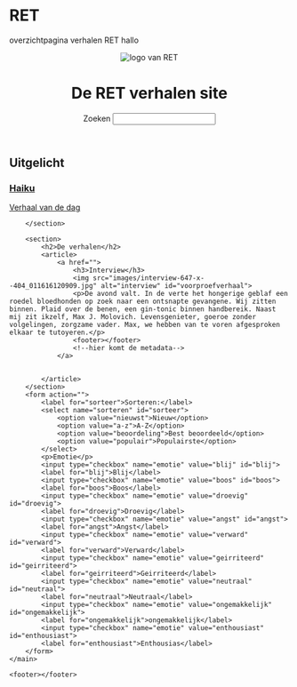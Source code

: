 # RET
overzichtpagina verhalen RET
hallo

<!DOCTYPE html>
<html lang="en">

<head>
    <meta charset="UTF-8">
    <title>RET verhalen</title>
    <meta name="viewport" content="width=device-width, initial-scale=1">
    <link rel="stylesheet" href="css/styles.css" />
</head>

<body>
    <header>
        <img src="images/RET-logo.jpg" alt="logo van RET">
        <h1>De RET verhalen site</h1>
        <form action="">
            <label for="zoeken">Zoeken</label>
            <input type="search" name="zoeken" id="zoeken">
        </form>
    </header>
    <main>
        <section id="uitgelicht">
            <article>
                <h2>Uitgelicht</h2>
                <a href="">
                    <h3>Haiku</h3>
                    <p>Verhaal van de dag</p>
                </a>
            </article>

        </section>

        <section>
            <h2>De verhalen</h2>
            <article>
                <a href="">
                    <h3>Interview</h3>
                    <img src="images/interview-647-x--404_011616120909.jpg" alt="interview" id="voorproefverhaal">
                    <p>De avond valt. In de verte het hongerige geblaf een roedel bloedhonden op zoek naar een ontsnapte gevangene. Wij zitten binnen. Plaid over de benen, een gin-tonic binnen handbereik. Naast mij zit ikzelf, Max J. Molovich. Levensgenieter, goeroe zonder volgelingen, zorgzame vader. Max, we hebben van te voren afgesproken elkaar te tutoyeren.</p>
                    <footer></footer>
                    <!--hier komt de metadata-->
                </a>


            </article>
        </section>
        <form action="">
            <label for="sorteer">Sorteren:</label>
            <select name="sorteren" id="sorteer">
                <option value="nieuwst">Nieuw</option>
                <option value="a-z">A-Z</option>
                <option value="beoordeling">Best beoordeeld</option>
                <option value="populair">Populairste</option>
            </select>
            <p>Emotie</p>
            <input type="checkbox" name="emotie" value="blij" id="blij">
            <label for="blij">Blij</label>
            <input type="checkbox" name="emotie" value="boos" id="boos">
            <label for="boos">Boos</label>
            <input type="checkbox" name="emotie" value="droevig" id="droevig">
            <label for="droevig">Droevig</label>
            <input type="checkbox" name="emotie" value="angst" id="angst">
            <label for="angst">Angst</label>
            <input type="checkbox" name="emotie" value="verward" id="verward">
            <label for="verward">Verward</label>
            <input type="checkbox" name="emotie" value="geirriteerd" id="geirriteerd">
            <label for="geirriteerd">Geirriteerd</label>
            <input type="checkbox" name="emotie" value="neutraal" id="neutraal">
            <label for="neutraal">Neutraal</label>
            <input type="checkbox" name="emotie" value="ongemakkelijk" id="ongemakkelijk">
            <label for="ongemakkelijk">ongemakkelijk</label>
            <input type="checkbox" name="emotie" value="enthousiast" id="enthousiast">
            <label for="enthousiast">Enthousias</label>
        </form>
    </main>

    <footer></footer>
</body>

</html>

